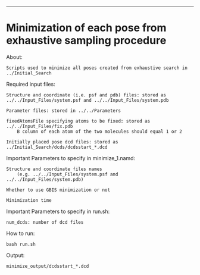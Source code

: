 *************************************************************
Minimization of each pose from exhaustive sampling procedure
===============================================================================

About:
	
	Scripts used to minimize all poses created from exhaustive search in ../Initial_Search 

Required input files:
	
	Structure and coordinate (i.e. psf and pdb) files: stored as ../../Input_Files/system.psf and ../../Input_Files/system.pdb
	
	Parameter files: stored in ../../Parameters
	
	fixedAtomsFile specifying atoms to be fixed: stored as ../../Input_Files/fix.pdb
		B column of each atom of the two molecules should equal 1 or 2 
	
	Initially placed pose dcd files: stored as ../Initial_Search/dcds/dcdsstart_*.dcd

Important Parameters to specify in minimize_1.namd: 
	
	Structure and coordinate files names 
		(e.g. ../../Input_Files/system.psf and ../../Input_Files/system.pdb)
	
	Whether to use GBIS minimization or not
	
	Minimization time

Important Parameters to specify in run.sh: 
	
	num_dcds: number of dcd files

How to run:
	
	bash run.sh 

Output:
	
	minimize_output/dcdsstart_*.dcd
